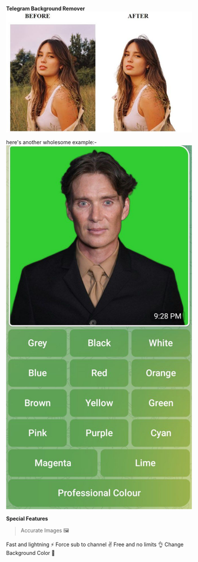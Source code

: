    **Telegram Background Remover**
![Example](./images/example.png)

here's another wholesome example:- 
![Example](./images/example1.png)

**Special Features**
> Accurate Images 🖼
> 
Fast and lightning ⚡
Force sub to channel ✌
Free and no limits 👌
Change Background Color 🎨
